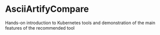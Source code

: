 # AsciiArtifyCompare
Hands-on introduction to Kubernetes tools and demonstration of the main features of the recommended tool
